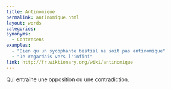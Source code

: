 ```yaml
---
title: Antinomique
permalink: antinomique.html
layout: words
categories:
synonyms:
  - Contresens
examples:
  - "Bien qu'un sycophante bestial ne soit pas antinomique"
  - "Je regardais vers l'infini"
link: http://fr.wiktionary.org/wiki/antinomique
---
```


Qui entraîne une opposition ou une contradiction.
